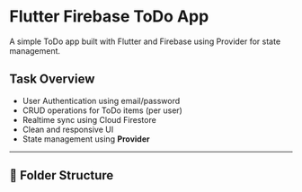 # Flutter Firebase ToDo App

A simple ToDo app built with Flutter and Firebase using Provider for state management.

## Task Overview

- User Authentication using email/password
- CRUD operations for ToDo items (per user)
- Realtime sync using Cloud Firestore
- Clean and responsive UI
- State management using **Provider**

---

## 📂 Folder Structure

